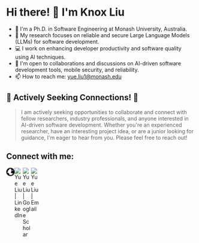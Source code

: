 # Hi there! 👋 I'm Knox Liu

- 🔭 I'm a Ph.D. in Software Engineering at Monash University, Australia.
- 🌱 My research focuses on reliable and secure Large Language Models (LLMs) for software development.
- 💻 I work on enhancing developer productivity and software quality using AI techniques.
- 🤝 I'm open to collaborations and discussions on AI-driven software development tools, mobile security, and reliability.
- 📫 How to reach me: yue.liu1@monash.edu

## 🎯 Actively Seeking Connections! 🎯
> I am actively seeking opportunities to collaborate and connect with fellow researchers, industry professionals, and anyone interested in AI-driven software development. Whether you're an experienced researcher, have an interesting project idea, or are a junior looking for guidance, I'm eager to hear from you. Please feel free to reach out!


## Connect with me:
[<img align="left" alt="Yue Liu | Website" width="22px" src="https://raw.githubusercontent.com/iconic/open-iconic/master/svg/globe.svg" />][website]
[<img align="left" alt="Yue Liu | LinkedIn" width="22px" src="https://cdn.jsdelivr.net/npm/simple-icons@v3/icons/linkedin.svg" />][linkedin]
[<img align="left" alt="Yue Liu | Google Scholar" width="22px" src="https://cdn.jsdelivr.net/npm/simple-icons@v3/icons/googlescholar.svg" />][googlescholar]
[<img align="left" alt="Yue Liu | Email" width="22px" src="https://cdn.jsdelivr.net/npm/simple-icons@v3/icons/gmail.svg" />][email]

[website]: https://yueyuel.github.io/
[linkedin]: https://www.linkedin.com/in/yue-knox-liu-49305a25b/
[googlescholar]: https://scholar.google.com/citations?user=waVL0PgAAAAJ
[email]: mailto:yue.liu1@monash.edu
